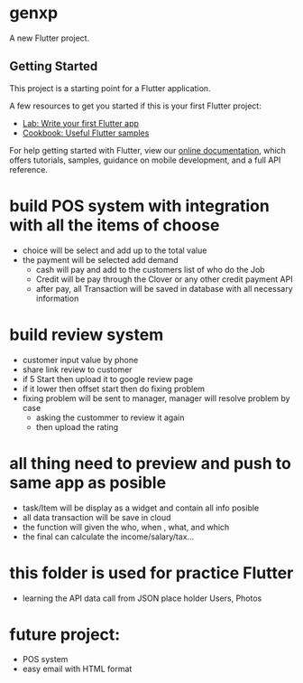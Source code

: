 # genxp

A new Flutter project.

## Getting Started

This project is a starting point for a Flutter application.

A few resources to get you started if this is your first Flutter project:

- [Lab: Write your first Flutter app](https://flutter.dev/docs/get-started/codelab)
- [Cookbook: Useful Flutter samples](https://flutter.dev/docs/cookbook)

For help getting started with Flutter, view our
[online documentation](https://flutter.dev/docs), which offers tutorials,
samples, guidance on mobile development, and a full API reference.

# build POS system with integration with all the items of choose
- choice will be select and add up to the total value
- the payment will be selected add demand 
    - cash will pay and add to the customers list of who do the Job
    - Credit will be pay through the Clover or any other credit payment API
    - after pay, all Transaction will be saved in database with all necessary information
# build review system 
- customer input value by phone
- share link review to customer
- if 5 Start then upload it to google review page 
- if it lower then offset start then do fixing problem 
- fixing problem will be sent to manager, manager will resolve problem by case
    - asking the custommer to review it again
    - then upload the rating 
# all thing need to preview and push to same app as posible
- task/Item will be display as a widget and contain all info posible
- all data transaction will be save in cloud
- the function will given the who, when , what, and which
- the final can calculate the income/salary/tax...
# this folder is used for practice Flutter 
- learning the API data call from JSON place holder Users, Photos

# future project:
- POS system
- easy email with HTML format